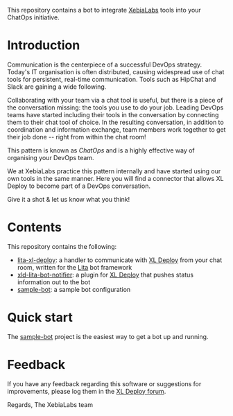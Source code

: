 This repository contains a bot to integrate [XebiaLabs](https://www.xebialabs.com) tools into your ChatOps initiative.

# Introduction

Communication is the centerpiece of a successful DevOps strategy. Today's IT organisation is often distributed, causing widespread use of chat tools for persistent, real-time communication. Tools such as HipChat and Slack are gaining a wide following.

Collaborating with your team via a chat tool is useful, but there is a piece of the conversation missing: the tools you use to do your job. Leading DevOps teams have started including their tools in the conversation by connecting them to their chat tool of choice. In the resulting conversation, in addition to coordination and information exchange, team members work together to get their job done -- right from within the chat room!

This pattern is known as _ChatOps_ and is a highly effective way of organising your DevOps team.

We at XebiaLabs practice this pattern internally and have started using our own tools in the same manner. Here you will find a connector that allows XL Deploy to become part of a DevOps conversation.

Give it a shot & let us know what you think!

# Contents

This repository contains the following:

* [lita-xl-deploy](lita-xl-deploy): a handler to communicate with [XL Deploy](https://www.xebialabs.com/products/xl-deploy) from your chat room, written for the [Lita](http://www.lita.io) bot framework
* [xld-lita-bot-notifier](xld-lita-bot-notifier): a plugin for [XL Deploy](https://www.xebialabs.com/products/xl-deploy) that pushes status information out to the bot
* [sample-bot](sample-bot): a sample bot configuration

# Quick start

The [sample-bot](sample-bot) project is the easiest way to get a bot up and running.

# Feedback

If you have any feedback regarding this software or suggestions for improvements, please log them in the [XL Deploy forum](https://support.xebialabs.com/hc/en-us/community/topics/200267485-XL-Deploy).

Regards,
The XebiaLabs team
